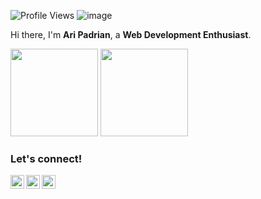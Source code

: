 ![Profile Views](https://gpvc.arturio.dev/aripadrian)
![image](https://img.shields.io/github/followers/aripadrian?label=follow&style=social)

Hi there, I'm **Ari Padrian**, a **Web Development Enthusiast**.

<p>
    <img src="https://github-readme-stats.vercel.app/api?username=aripadrian&show_icons=true" height=140  />
    <img src="https://github-readme-stats.vercel.app/api/top-langs/?username=aripadrian&layout=compact" height=140  />
</p>

### Let's connect!
<p>
    <a href="https://web.facebook.com/aripadrian0/" target="blank"><img align="left" alt="Syauqi's Facebook" width="22px" src="https://cdn.jsdelivr.net/npm/simple-icons@v3/icons/facebook.svg" /></a>
    <a href="https://twitter.com/aripadrian" target="blank"><img align="left" alt="Syauqi's Twitter" width="22px" src="https://cdn.jsdelivr.net/npm/simple-icons@v3/icons/twitter.svg" /></a>
  <a href="https://instagram.com/aripadrian" target="blank"><img align="left" alt="Syauqi's Twitter" width="22px" src="https://cdn.jsdelivr.net/npm/simple-icons@v3/icons/instagram.svg" /></a>
</p>
